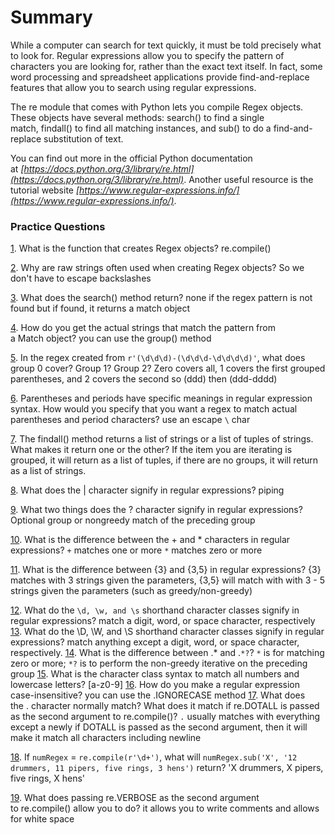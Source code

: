 # **Summary**

While a computer can search for text quickly, it must be told precisely what to look for. Regular expressions allow you to specify the pattern of characters you are looking for, rather than the exact text itself. In fact, some word processing and spreadsheet applications provide find-and-replace features that allow you to search using regular expressions.

The re module that comes with Python lets you compile Regex objects. These objects have several methods: search() to find a single match, findall() to find all matching instances, and sub() to do a find-and-replace substitution of text.

You can find out more in the official Python documentation at _[https://docs.python.org/3/library/re.html](https://docs.python.org/3/library/re.html)_. Another useful resource is the tutorial website _[https://www.regular-expressions.info/](https://www.regular-expressions.info/)_.


### **Practice Questions**

[1](https://automatetheboringstuff.com/2e/chapter7/#calibre_link-1145). What is the function that creates Regex objects?
re.compile()

[2](https://automatetheboringstuff.com/2e/chapter7/#calibre_link-1146). Why are raw strings often used when creating Regex objects?
So we don't have to escape backslashes

[3](https://automatetheboringstuff.com/2e/chapter7/#calibre_link-1147). What does the search() method return?
none if the regex pattern is not found
but if found, it returns a match object

[4](https://automatetheboringstuff.com/2e/chapter7/#calibre_link-1148). How do you get the actual strings that match the pattern from a Match object?
you can use the group() method


[5](https://automatetheboringstuff.com/2e/chapter7/#calibre_link-1149). In the regex created from `r'(\d\d\d)-(\d\d\d-\d\d\d\d)'`, what does group 0 cover? Group 1? Group 2?
Zero covers all, 1 covers the first grouped parentheses, and 2 covers the second
so (ddd) then (ddd-dddd)

[6](https://automatetheboringstuff.com/2e/chapter7/#calibre_link-1150). Parentheses and periods have specific meanings in regular expression syntax. How would you specify that you want a regex to match actual parentheses and period characters?
use an escape `\` char


[7](https://automatetheboringstuff.com/2e/chapter7/#calibre_link-1151). The findall() method returns a list of strings or a list of tuples of strings. What makes it return one or the other?
If the item you are iterating is grouped, it will return as a list of tuples, if there are no groups, it will return as a list of strings.

[8](https://automatetheboringstuff.com/2e/chapter7/#calibre_link-1152). What does the | character signify in regular expressions?
piping


[9](https://automatetheboringstuff.com/2e/chapter7/#calibre_link-1153). What two things does the ? character signify in regular expressions?
Optional group or nongreedy match of the preceding group


[10](https://automatetheboringstuff.com/2e/chapter7/#calibre_link-1154). What is the difference between the + and * characters in regular expressions?
`+` matches one or more
`*` matches zero or more

[11](https://automatetheboringstuff.com/2e/chapter7/#calibre_link-1155). What is the difference between {3} and {3,5} in regular expressions?
{3} matches with 3 strings given the parameters, {3,5} will match with with 3 - 5 strings given the parameters (such as greedy/non-greedy)

[12](https://automatetheboringstuff.com/2e/chapter7/#calibre_link-1156). What do the `\d, \w, and \s` shorthand character classes signify in regular expressions?
match a digit, word, or space character, respectively
[13](https://automatetheboringstuff.com/2e/chapter7/#calibre_link-1157). What do the \D, \W, and \S shorthand character classes signify in regular expressions?
match anything except a digit, word, or space character, respectively.
[14](https://automatetheboringstuff.com/2e/chapter7/#calibre_link-1158). What is the difference between .* and .`*?`?
`*` is for matching zero or more; `*?` is to perform the non-greedy iterative on the preceding group
[15](https://automatetheboringstuff.com/2e/chapter7/#calibre_link-1159). What is the character class syntax to match all numbers and lowercase letters?
[a-z0-9] 
[16](https://automatetheboringstuff.com/2e/chapter7/#calibre_link-1160). How do you make a regular expression case-insensitive?
you can use the .IGNORECASE method
[17](https://automatetheboringstuff.com/2e/chapter7/#calibre_link-1161). What does the . character normally match? What does it match if re.DOTALL is passed as the second argument to re.compile()?
`.` usually matches with everything except a newly
if DOTALL is passed as the second argument, then it will make it match all characters including newline

[18](https://automatetheboringstuff.com/2e/chapter7/#calibre_link-1162). If `numRegex` = `re.compile(r'\d+')`, what will `numRegex.sub('X', '12 drummers, 11 pipers, five rings, 3 hens')` return?
'X drummers, X pipers, five rings, X hens'

[19](https://automatetheboringstuff.com/2e/chapter7/#calibre_link-1163). What does passing re.VERBOSE as the second argument to re.compile() allow you to do?
it allows you to write comments and allows for white space
